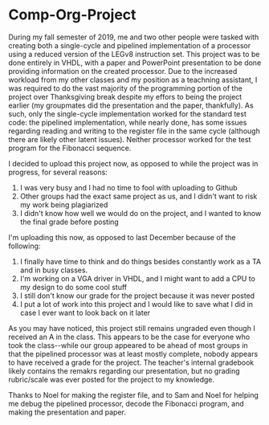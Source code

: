 # Comp-Org-Project
During my fall semester of 2019, me and two other people were tasked with creating both a single-cycle and pipelined implementation of a processor using a reduced version of the LEGv8 instruction set. This project was to be done entirely in VHDL, with a paper and PowerPoint presentation to be done providing information on the created processor. Due to the increased workload from my other classes and my position as a teachning assistant, I was required to do the vast majority of the programming portion of the project over Thanksgiving break despite my effors to being the project earlier (my groupmates did the presentation and the paper, thankfully). As such, only the single-cycle implementation worked for the standard test code: the pipelined implementation, while nearly done, has some issues regarding reading and writing to the register file in the same cycle (although there are likely other latent issues). Neither processor worked for the test program for the Fibonacci sequence.

I decided to upload this project now, as opposed to while the project was in progress, for several reasons:
1. I was very busy and I had no time to fool with uploading to Github
2. Other groups had the exact same project as us, and I didn't want to risk my work being plagiarized
3. I didn't know how well we would do on the project, and I wanted to know the final grade before posting

I'm uploading this now, as opposed to last December because of the following:
1. I finally have time to think and do things besides constantly work as a TA and in busy classes.
2. I'm working on a VGA driver in VHDL, and I might want to add a CPU to my design to do some cool stuff
3. I still don't know our grade for the project because it was never posted
4. I put a lot of work into this project and I would like to save what I did in case I ever want to look back on it later

As you may have noticed, this project still remains ungraded even though I received an A in the class. This appears to be the case for everyone who took the class--while our group appeared to be ahead of most groups in that the pipelined processor was at least mostly complete, nobody appears to have received a grade for the project. The teacher's internal gradebook likely contains the remakrs regarding our presentation, but no grading rubric/scale was ever posted for the project to my knowledge.

Thanks to Noel for making the register file, and to Sam and Noel for helping me debug the pipelined processor, decode the Fibonacci program, and making the presentation and paper.
